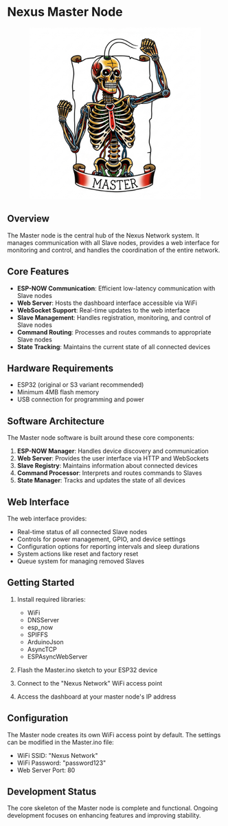 # Nexus Master Node

<p align="center">
<img src="../pictures/CoreSkeletonMaster.png" alt="Master Core Skeleton" width="400"/>
</p>

## Overview

The Master node is the central hub of the Nexus Network system. It manages communication with all Slave nodes, provides a web interface for monitoring and control, and handles the coordination of the entire network.

## Core Features

- **ESP-NOW Communication**: Efficient low-latency communication with Slave nodes
- **Web Server**: Hosts the dashboard interface accessible via WiFi
- **WebSocket Support**: Real-time updates to the web interface
- **Slave Management**: Handles registration, monitoring, and control of Slave nodes
- **Command Routing**: Processes and routes commands to appropriate Slave nodes
- **State Tracking**: Maintains the current state of all connected devices

## Hardware Requirements

- ESP32 (original or S3 variant recommended)
- Minimum 4MB flash memory
- USB connection for programming and power

## Software Architecture

The Master node software is built around these core components:

1. **ESP-NOW Manager**: Handles device discovery and communication
2. **Web Server**: Provides the user interface via HTTP and WebSockets
3. **Slave Registry**: Maintains information about connected devices
4. **Command Processor**: Interprets and routes commands to Slaves
5. **State Manager**: Tracks and updates the state of all devices

## Web Interface

The web interface provides:

- Real-time status of all connected Slave nodes
- Controls for power management, GPIO, and device settings
- Configuration options for reporting intervals and sleep durations
- System actions like reset and factory reset
- Queue system for managing removed Slaves

## Getting Started

1. Install required libraries:

   - WiFi
   - DNSServer
   - esp_now
   - SPIFFS
   - ArduinoJson
   - AsyncTCP
   - ESPAsyncWebServer

2. Flash the Master.ino sketch to your ESP32 device

3. Connect to the "Nexus Network" WiFi access point

4. Access the dashboard at your master node's IP address

## Configuration

The Master node creates its own WiFi access point by default. The settings can be modified in the Master.ino file:

- WiFi SSID: "Nexus Network"
- WiFi Password: "password123"
- Web Server Port: 80

## Development Status

The core skeleton of the Master node is complete and functional. Ongoing development focuses on enhancing features and improving stability.
